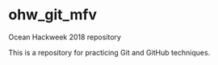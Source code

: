 # ohw_git_mfv
Ocean Hackweek 2018 repository

This is a repository for practicing Git and GitHub techniques.
